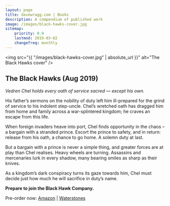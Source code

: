 ```yaml
---
layout: page
title: davewragg.com | Books
description: A compendium of published work
image: /images/black-hawks-cover.jpg
sitemap:
    priority: 0.9
    lastmod: 2019-03-02
    changefreq: monthly
---
```

<span class="image left book"><img src="{{ "/images/black-hawks-cover.jpg" | absolute_url }}" alt="The Black Hawks cover" /></span>

## The Black Hawks (Aug 2019)

*Vedren Chel holds every oath of service sacred ― except his own.*
 
His father’s sermons on the nobility of duty left him ill-prepared for the grind of service to his indolent step-uncle. Chel’s wretched oath has dragged him from home and family across a war-splintered kingdom; he craves an escape from this life.

When foreign invaders heave into port, Chel finds opportunity in the chaos – a bargain with a stranded prince. Escort the prince to safety, and in return: release from his oath, a chance to go home. A solemn duty at last.

But a bargain with a prince is never a simple thing, and greater forces are at play than Chel realises. Heavy wheels are turning. Assassins and mercenaries lurk in every shadow, many bearing smiles as sharp as their knives.

As a kingdom’s dark conspiracy turns its gaze towards him, Chel must decide just how much he will sacrifice in duty’s name.

__Prepare to join the Black Hawk Company.__

Pre-order now: [Amazon](https://www.amazon.co.uk/gp/product/0008331413?pf_rd_p=71cb17e9-f468-4d3f-94d5-a0de44c50a7e&pf_rd_r=G4E8JDFSJVKSPDD2D52W) \| [Waterstones](https://www.waterstones.com/book/the-black-hawks/david-wragg/9780008331412)

